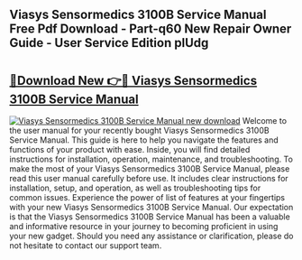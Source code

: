 ## Viasys Sensormedics 3100B Service Manual Free Pdf Download - Part-q60 New Repair Owner Guide - User Service Edition plUdg

# <h2><a href="http://bc62743.oget.top/?id=Viasys+Sensormedics+3100B+Service+Manual">🔗Download New 👉🔴 Viasys Sensormedics 3100B Service Manual</a></h2>

[![Viasys Sensormedics 3100B Service Manual new download](https://i.imgur.com/5g1atiW.png)](http://bc62743.oget.top/?id=Viasys+Sensormedics+3100B+Service+Manual)
Welcome to the user manual for your recently bought Viasys Sensormedics 3100B Service Manual. This guide is here to help you navigate the features and functions of your product with ease. Inside, you will find detailed instructions for installation, operation, maintenance, and troubleshooting. To make the most of your Viasys Sensormedics 3100B Service Manual, please read this user manual carefully before use. It includes clear instructions for installation, setup, and operation, as well as troubleshooting tips for common issues. Experience the power of list of features at your fingertips with your new Viasys Sensormedics 3100B Service Manual. Our expectation is that the Viasys Sensormedics 3100B Service Manual has been a valuable and informative resource in your journey to becoming proficient in using your new gadget. Should you need any assistance or clarification, please do not hesitate to contact our support team.
